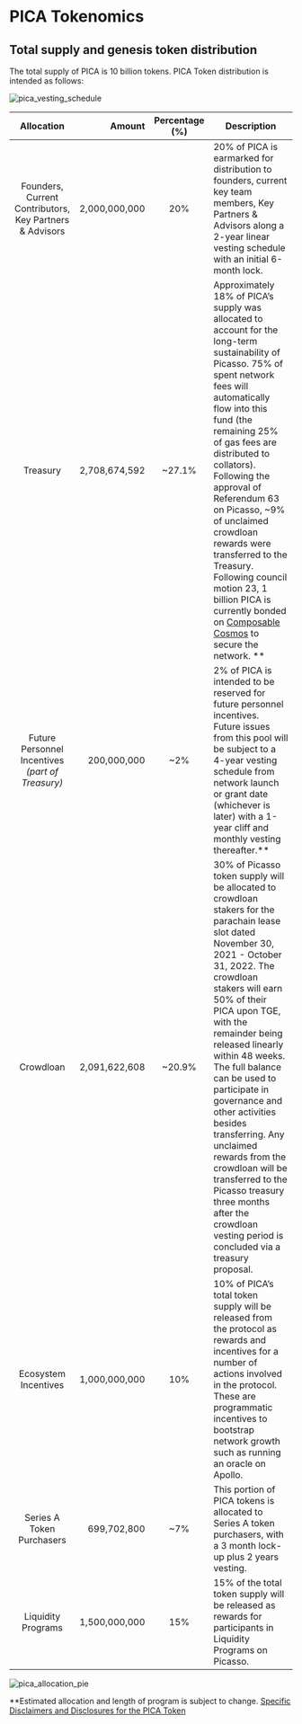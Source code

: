 # PICA Tokenomics

## Total supply and genesis token distribution

The total supply of PICA is 10 billion tokens. PICA Token distribution is intended as follows:

![pica_vesting_schedule](./pica-vesting-schedule.png)

|                      Allocation                       |         Amount |  Percentage (%)  | Description                                                                                                                                                                                                                                                                                                                                                                                                                                                                                                                                         |
|:-----------------------------------------------------:|---------------:|:----------------:|-----------------------------------------------------------------------------------------------------------------------------------------------------------------------------------------------------------------------------------------------------------------------------------------------------------------------------------------------------------------------------------------------------------------------------------------------------------------------------------------------------------------------------------------------------|
| Founders, Current Contributors, Key Partners & Advisors |  2,000,000,000 |      20%      | 20% of PICA is earmarked for distribution to founders, current key team members, Key Partners & Advisors along a 2-year linear vesting schedule with an initial 6-month lock.                                                                                                                                                                                                                                                                                                               |
|                       Treasury                        |  2,708,674,592 |       ~27.1%       | Approximately 18% of PICA’s supply was allocated to account for the long-term sustainability of Picasso. 75% of spent network fees will automatically flow into this fund (the remaining 25% of gas fees are distributed to collators). Following the approval of Referendum 63 on Picasso, ~9% of unclaimed crowdloan rewards were transferred to the Treasury. Following council motion 23, 1 billion PICA is currently bonded on [Composable Cosmos](../composable-cosmos.md) to secure the network. **                                                                                                              |
|    Future Personnel Incentives _(part of Treasury)_     |    200,000,000 |        ~2%        | 2% of PICA is intended to be reserved for future personnel incentives. Future issues from this pool will be subject to a 4-year vesting schedule from network launch or grant date (whichever is later) with a 1-year cliff and monthly vesting thereafter.**                                                                                                                                                                                                                                                                                                                                                                                                                                                                                                            |
|                       Crowdloan                       |  2,091,622,608 |       ~20.9%        | 30% of Picasso token supply will be allocated to crowdloan stakers for the parachain lease slot dated November 30, 2021 - October 31, 2022. The crowdloan stakers will earn 50% of their PICA upon TGE, with the remainder being released linearly within 48 weeks. The full balance can be used to participate in governance and other activities besides transferring. Any unclaimed rewards from the crowdloan will be transferred to the Picasso treasury three months after the crowdloan vesting period is concluded via a treasury proposal. |
|                 Ecosystem Incentives                  |  1,000,000,000 |       10%        | 10% of PICA’s total token supply will be released from the protocol as rewards and incentives for a number of actions involved in the protocol. These are programmatic incentives to bootstrap network growth such as running an oracle on Apollo.                                                                                                                                                                                                                                                                                                  |                                                                                                                                                                                                                                                                                                                        |
|               Series A Token Purchasers               |    699,702,800 |      ~7%      | This portion of PICA tokens is allocated to Series A token purchasers, with a 3 month lock-up plus 2 years vesting.                                                                                                                                                                                                                                                                                                                                                                            |
|                  Liquidity Programs                   |  1,500,000,000 |       15%        | 15% of the total token supply will be released as rewards for participants in Liquidity Programs on Picasso.                                                                                                                                                                                                                                                                                                                                                                                                 |


![pica_allocation_pie](./pica-allocation-pie.png)

**Estimated allocation and length of program is subject to change. 
[Specific Disclaimers and Disclosures for the PICA Token](https://docs.composable.finance/faqs/disclaimers-disclosures-for-composable-tokens)